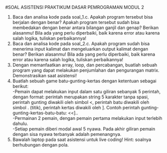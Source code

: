 
#SOAL ASISTENSI PRAKTIKUM DASAR PEMROGRAMAN MODUL 2
1. Baca dan analisa kode pada soal_1.c. Apakah program tersebut bisa berjalan dengan benar? Apakah program tersebut sudah bisa membedakan dengan benar antara bilangan ganjil dan genap? Berikan alasanmu! Bila ada yang perlu diperbaiki, baik karena error atau karena salah logika, tuliskan perbaikannya!
2. Baca dan analisa kode pada soal_2.c. Apakah program sudah bisa menerima input kalimat dan mengeluarkan output kalimat dengan benar? Berikan alasanmu! Bila ada yang perlu diperbaiki, baik karena error atau karena salah logika, tuliskan perbaikannya!
3. Dengan memanfaatkan array, loop, dan percabangan, buatlah sebuah program yang dapat melakukan penjumlahan dan pengurangan matrix. Demonstrasikan saat asistensi!
4. Buatlah sebuah game batu-gunting-kertas dengan ketentuan sebagai berikut:<br>
   -Pemain dapat melakukan input dalam satu giliran sebanyak 5 perintah, dengan format: perintah merupakan string 5 karakter tanpa spasi, perintah gunting diwakili oleh simbol <, perintah batu diwakili oleh simbol . (titik), perintah kertas diwakili oleh ]. Contoh perintah gunting-gunting-kertas-batu-batu: <<].. <br>
   -Permainan 2 pemain, dengan pemain pertama melakukan input terlebih dahulu. <br>
   -Setiap pemain diberi modal awal 5 nyawa. Pada akhir giliran pemain dengan sisa nyawa terbanyak adalah pemenangnya. <br>
5. Bawalah laptop pada saat asistensi untuk live coding! Hint: soalnya berhubungan dengan pola.

